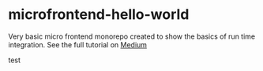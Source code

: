 # microfrontend-hello-world
Very basic micro frontend monorepo created to show the basics of run time integration. 
See the full tutorial on [Medium](https://richard-t-bell90.medium.com/list/create-a-micro-frontend-architecture-using-react-and-other-frameworks-76ac115000a6)

test
